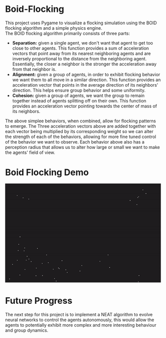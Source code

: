 # Boid-Flocking
This project uses Pygame to visualize a flocking simulation using the BOID flocking algorithm and a simple physics engine.  
The BOID flocking algorithm primarily consists of three parts:
* **Separation:** given a single agent, we don't want that agent to get too close to other agents.  This function provides a sum of acceleration vectors that point away from its nearest neighboring agents and are inversely proportional to the distance from the neighboring agent.  Essentially, the closer a neighbor is the stronger the acceleration away from that neighbor is.
* **Alignment:** given a group of agents, in order to exhibit flocking behavior we want them to all move in a similar direction.  This function provides an acceleration vector that points in the average direction of its neighbors' direction.  This helps ensure group behavior and some uniformity.
* **Cohesion:** given a group of agents, we want the group to remain together instead of agents splitting off on their own.  This function provides an acceleration vector pointing towards the center of mass of its neighbors.

The above simplee behaviors, when combined, allow for flocking patterns to emerge.  The Three acceleration vectors above are added together with each vector being multiplied by its corresponding weight so we can alter the strength of each of the behaviors, allowing for more fine tuned control of the behavior we want to observe.  Each behavior above also has a perception radius that allows us to alter how large or small we want to make the agents' field of view.

# Boid Flocking Demo
![](https://github.com/nick-pellegrin/Boid-Flocking/blob/master/boid_demo.gif)  

# Future Progress
The next step for this project is to implement a NEAT algorithm to evolve neural networks to control the agents autonomously, this would allow the agents to potentially exhibit more complex and more interesting behaviour and group dynamics.
